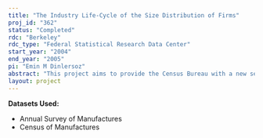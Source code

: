 ```yaml
---
title: "The Industry Life-Cycle of the Size Distribution of Firms"
proj_id: "362"
status: "Completed"
rdc: "Berkeley"
rdc_type: "Federal Statistical Research Data Center"
start_year: "2004"
end_year: "2005"
pi: "Emin M Dinlersoz"
abstract: "This project aims to provide the Census Bureau with a new set of stylized facts and statistics pertaining to the life-cycle behavior of the size distribution of firms in U.S. manufacturing industries. This goal will be achieved by analyzing the evolution of the size distribution of firms in an industry as the industry goes through its life cycle, i.e. different stages of growth. The size distribution of firms is intimately related to important industry aggregates, including inter-firm distribution of productivity, as well as to differences among firms in terms of production technology and product mix. Despite the importance of a comprehensive understanding of changes in the size distribution of firms in an industry over time, little has been done so far to uncover the nature of such changes. When all manufacturing firms are considered together, it is well known that the size distribution of firms, measured either by employment or value of output, is quite stable over time (see, e.g., Ijiri and Simon (1977), Sutton (1997), Axtell (2001)). However, theories of industry dynamics and finer industry level data (e.g., Gort and Klepper (1982), Klepper and Grady (1990)) suggest that this aggregate stability masks significant underlying inter-industry heterogeneity. As industries experience growth, shakeout, stability and decline phases, the size distribution of firms is predicted to exhibit significant changes. Models of industry life-cycle (e.g., Jovanovic and MacDonald (1994)) and empirical findings regarding firm and plant dynamics (e.g. Dunne, Roberts and Samuelson (1988, 1990)) collectively suggest that the size distribution is likely to be right skewed during the early phases of an industry, because initially most firms are small. As the industry grows and more entry occurs, the size distribution is expected to shift to the left and become even more right skewed, since most entering firms are small. Correspondingly, when an industry experiences its shakeout phase, small firms are more likely to exit the industry and the importance of larger firms in the size distribution increases. Thus, we expect to observe a decline in the skewness of firm size and rightward shift in firm size distribution. These general predictions, not to mention other, more detailed, hypotheses based on specifics of particular models of industry evolution, have not been tested before. The prevalence of these patterns across different industries, and even whether any generalizations are possible, is ultimately an empirical question. Our goals are to provide a comprehensive documentation of the evolution of the size distribution, and to establish a link between the patterns observed and theories of industry dynamics and evolution. The empirical analysis in this project requires observations on alternative measures of firm size for all firms over several time periods and across narrowly defined industries. Unfortunately, no public dataset meets these criteria simultaneously: measures of firm size at the individual firm level are not publicly available for a comprehensive set of industries and time periods. Publicly available datasets only provide information about plant size, as opposed to firm size. Furthermore, plant size information is in the form of discrete size ranges, as opposed to individual observations. Finally, the only measure of plant size in public data is employment, which is not the ideal measure from a theoretical point of view. We therefore propose to use the Census Bureau's Longitudinal Research Database (LRD) and the Annual Survey of Manufacturers (ASM) for the analysis of firm size distribution. Since the nature of the analysis is dynamic, the data for all available years (1963, 1967, and for each year between 1972 and 2002) will be utilized, subject to availability. The size distribution of firms will be constructed for each 4-digit industry. The LRD and the ASM provide several measures of firm size, such as employment, output and sales, which will be obtained by aggregating the corresponding size measures provided for all the plants of a firm. This firm level information will be aggregated to a size distribution, and to statistics that describe the distribution of firm size, e.g., skewness, variance, and kurtosis. The evolution of these statistics will be investigated using a variety of statistical and econometric procedures. The life-cycle analysis benefits the Census Bureau programs by providing a new set of statistics and stylized facts on the evolution of the size distribution. Several new population estimates will be obtained for firms and industries in the LRD database as a result of the statistical analysis we plan to carry out. The project will help understand and evaluate the quality and relevance of the different measures of firm size, a subject on which theory, thus far, has not been informative. This will in turn assist the Census Bureau in development of more useful questions pertaining to size of an establishment in future surveys. Simultaneously utilizing the confidential data in the LRD and the publicly available NBER/CES Manufacturing Productivity Database and the County Business Patterns (CBP) Database will provide an independent way of validating the quality of data in the NBER Productivity Database and CBP Database at the industry level."
layout: project
---
```


**Datasets Used:**

  - Annual Survey of Manufactures 
  - Census of Manufactures 


